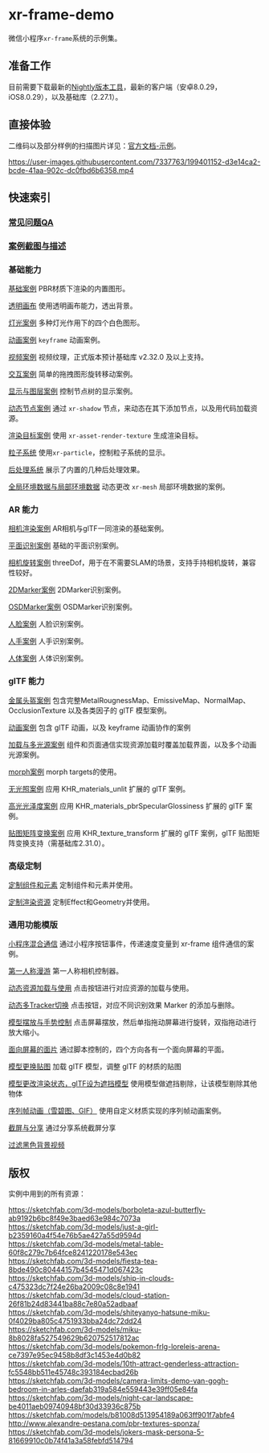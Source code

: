 # xr-frame-demo

微信小程序`xr-frame`系统的示例集。

## 准备工作

目前需要下载最新的[Nightly版本工具](https://developers.weixin.qq.com/miniprogram/dev/devtools/nightly.html)，最新的客户端（安卓8.0.29，iOS8.0.29），以及基础库（2.27.1）。

## 直接体验

二维码以及部分样例的扫描图片详见：[官方文档-示例](https://developers.weixin.qq.com/miniprogram/dev/component/xr-frame/overview/index#示例)。

https://user-images.githubusercontent.com/7337763/199401152-d3e14ca2-bcde-41aa-902c-dc0fbd6b6358.mp4


## 快速索引

### [常见问题QA](/qa/README.md)
### [案例截图与描述](/screenshot/README.md)

### 基础能力
[基础案例](/miniprogram/components/xr-basic/) PBR材质下渲染的内置图形。

[透明画布](/miniprogram/components/xr-basic-alpha/) 使用透明画布能力，透出背景。

[灯光案例](/miniprogram/components/xr-basic-light/) 多种灯光作用下的四个白色图形。

[动画案例](/miniprogram/components/xr-basic-animation/) `keyframe` 动画案例。

[视频案例](/miniprogram/components/xr-basic-video/) 视频纹理，正式版本预计基础库 v2.32.0 及以上支持。

[交互案例](/miniprogram/components/xr-basic-touch/) 简单的拖拽图形旋转移动案例。

[显示与图层案例](/miniprogram/components/xr-basic-visible-layer/) 控制节点树的显示案例。

[动态节点案例](/miniprogram/components/xr-basic-shadow/) 通过 `xr-shadow` 节点，来动态在其下添加节点，以及用代码加载资源。

[渲染目标案例](/miniprogram/components/xr-basic-render-texture/) 使用 `xr-asset-render-texture` 生成渲染目标。

[粒子系统](/miniprogram/components/xr-basic-particle/) 使用`xr-particle`，控制粒子系统的显示。

[后处理系统](/miniprogram/components/xr-basic-postprocessing/) 展示了内置的几种后处理效果。

[全局环境数据与局部环境数据](/miniprogram/components/xr-basic-envData/) 动态更改 `xr-mesh` 局部环境数据的案例。

### AR 能力
[相机渲染案例](/miniprogram/components/xr-ar-camera/) AR相机与glTF一同渲染的基础案例。

[平面识别案例](/miniprogram/components/xr-ar-basic/) 基础的平面识别案例。

[相机旋转案例](/miniprogram/components/xr-ar-threeDof/) threeDof，用于在不需要SLAM的场景，支持手持相机旋转，兼容性较好。

[2DMarker案例](/miniprogram/components/xr-ar-2dmarker/) 2DMarker识别案例。

[OSDMarker案例](/miniprogram/components/xr-ar-osdmarker/) OSDMarker识别案例。

[人脸案例](/miniprogram/components/xr-ar-face/) 人脸识别案例。

[人手案例](/miniprogram/components/xr-ar-hand/) 人手识别案例。

[人体案例](/miniprogram/components/xr-ar-body/) 人体识别案例。

### glTF 能力
[金属头盔案例](/miniprogram/components/xr-gltf-damageHelmet/) 包含完整MetalRougnessMap、EmissiveMap、NormalMap、OcclusionTexture 以及各类因子的 glTF 模型案例。

[动画案例](/miniprogram/components/xr-gltf-animation/) 包含 glTF 动画，以及 keyframe 动画协作的案例

[加载与多光源案例](/miniprogram/components/xr-gltf-light-loading/) 组件和页面通信实现资源加载时覆盖加载界面，以及多个动画光源案例。

[morph案例](/miniprogram/components/xr-gltf-morph/) morph targets的使用。

[无光照案例](/miniprogram/components/xr-gltf-unlit/) 应用 KHR_materials_unlit 扩展的 glTF 案例。

[高光光泽度案例](/miniprogram/components/xr-gltf-specularGlossiness/) 应用 KHR_materials_pbrSpecularGlossiness 扩展的 glTF 案例。

[贴图矩阵变换案例](/miniprogram/components/xr-gltf-textureTransform/) 应用 KHR_texture_transform 扩展的 glTF 案例，glTF 贴图矩阵变换支持（需基础库2.31.0）。

### 高级定制

[定制组件和元素](/miniprogram/components/xr-custom-logic/) 定制组件和元素并使用。

[定制渲染资源](/miniprogram/components/xr-custom-render/) 定制Effect和Geometry并使用。

### 通用功能模版

[小程序混合通信](/miniprogram/components/template/xr-template-message/) 通过小程序按钮事件，传递速度变量到 xr-frame 组件通信的案例。

[第一人称漫游](/miniprogram/components/template/xr-template-control/) 第一人称相机控制器。

[动态资源加载与使用](/miniprogram/components/template/xr-template-loading/) 点击按钮进行对应资源的加载与使用。

[动态多Tracker切换](/miniprogram/components/template/xr-template-tracker/) 点击按钮，对应不同识别效果 Marker 的添加与删除。

[模型摆放与手势控制](/miniprogram/components/template/xr-template-arPreview/) 点击屏幕摆放，然后单指拖动屏幕进行旋转，双指拖动进行放大缩小。

[面向屏幕的面片](/miniprogram/components/template/xr-template-lookat/) 通过脚本控制的，四个方向各有一个面向屏幕的平面。

[模型更换贴图](/miniprogram/components/template/xr-template-gltfEdit/) 加载 glTF 模型，调整 glTF 的材质的贴图

[模型更改渲染状态，glTF设为遮挡模型](/miniprogram/components/template/xr-template-gltfOcclusion/) 使用模型做遮挡剔除，让该模型剔除其他物体

[序列帧动画（雪碧图、GIF）](/miniprogram/components/template/xr-template-frameEffect/) 使用自定义材质实现的序列帧动画案例。

[截屏与分享](/miniprogram/components/template/xr-template-share/) 通过分享系统截屏分享

[过滤黑色背景视频](/miniprogram/components/template/xr-template-removeBlack/) 

## 版权

实例中用到的所有资源：

https://sketchfab.com/3d-models/borboleta-azul-butterfly-ab9192b6bc8f49e3baed63e984c7073a  
https://sketchfab.com/3d-models/just-a-girl-b2359160a4f54e76b5ae427a55d9594d  
https://sketchfab.com/3d-models/metal-table-60f8c279c7b64fce8241220178e543ec  
https://sketchfab.com/3d-models/fiesta-tea-8bde490c80444157b4545471d067423c  
https://sketchfab.com/3d-models/ship-in-clouds-c475323dc7f24e26ba2009c08c8e1941  
https://sketchfab.com/3d-models/cloud-station-26f81b24d83441ba88c7e80a52adbaaf  
https://sketchfab.com/3d-models/shiteyanyo-hatsune-miku-0f4029ba805c4751933bba24dc72dd24  
https://sketchfab.com/3d-models/miku-8b8028fa527549629b620752517812ac  
https://sketchfab.com/3d-models/pokemon-frlg-loreleis-arena-ce7397e95ec9458b8df3c1453e4d0b82  
https://sketchfab.com/3d-models/10th-attract-genderless-attraction-fc5548bb511e45748c393184ecbad26b  
https://sketchfab.com/3d-models/camera-limits-demo-van-gogh-bedroom-in-arles-daefab319a584e559443e39ff05e84fa  
https://sketchfab.com/3d-models/night-car-landscape-be4011aeb09740948bf30d33936c875b  
https://sketchfab.com/models/b81008d513954189a063ff901f7abfe4  
http://www.alexandre-pestana.com/pbr-textures-sponza/  
https://sketchfab.com/3d-models/jokers-mask-persona-5-81669910c0b74f41a3a58febfd514794

